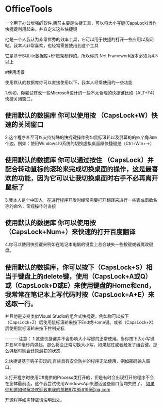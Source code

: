 # OfficeTools
一个用于办公增强的软件,目前主要是快捷工具，可以将大小写键(CapsLock)当作快捷键利用起来，并自定义这些快捷键

他是一个人我认为非常优秀的效率工具，它可以用于快捷的打开一些应用以及网站。我本人非常喜欢，也经常需要使用到这个工具

它是基于SQLite数据库+EF框架制作的。所以你的.Net Framework版本必须为4.5以上


#使用场景

使用默认的数据库你可以直接使用以下，我本人经常使用的一些功能



1.例如，你尝试修改一些Microsoft设计的一些不太合理的快捷键比如（ALT+F4）快捷关闭窗口。

  使用默认的数据库 你可以使用按 （CapsLock+W）快速的关闭窗口
  --------------------------------------------------------------------------------------------------------------------------------------------
  
  

2.这个程序甚至可以支持特殊的快捷键操作例如鼠标滚轮以及屏幕的的四个角和四个边，例如：使用Windows10系统的切换虚拟桌面原快捷键是（Ctrl+Win+→）

  使用默认的数据库 你可以通过按住 （CapsLock）并配合转动鼠标的滚轮来完成切换桌面的操作，这是最喜欢的功能，因为它可以让我切换桌面时右手不必再离开鼠标了
  --------------------------------------------------------------------------------------------------------------------------------------------
    
    
    
3.我本人是个中国人，在进行程序开发时经常需要打开翻译来进行一些表或函数名称的命名，常规操作时直接

使用默认的数据库 你可以使用按 （CapsLock+Num+）来快速的打开百度翻译
--------------------------------------------------------------------------------------------------------------------------------------------

4.你可以使用快捷键来例如在笔记本电脑的键盘上总会缺失一些按键或者魔改键盘。

使用默认的数据库，你可以按下（CapsLock+S）相当于键盘上的delete键，使用（CapsLock+A或Q）或（CapsLock+D或E）来使用键盘的Home和end，
我常常在笔记本上写代码时按（CapsLock+A+E）来选取一行。
---------------------------------------------------------------------------------------------------

并且他是支持类似Visual Studio的组合式快捷键。例如你可以按下（CapsLock+Z）后使用鼠标滚轮来按下End或Home键。或者（CapsLock+X）后使用鼠标滚轮来按下控制光标


-------注意：
1.这些快捷键并不会影响大小写键的正常使用。当你按下大小写键并在500毫秒内弹起，那么将会正常切换大小写，如果超过或者触发了组合键。那么弹起时则会还原最初的状态

2.快捷键基于钩子实现的,有些具有安全防护的程序无法使用，例如密码输入窗口。

3.打开程序时使用C#提供的Process类打开的，但是有时会出现打开的程序不会在窗体最前面，这个我尝试使用WindowsApi来激活这些窗口但均失败了。
如果你知道如何解决欢迎致电我的邮箱870856195@qq.com

开源程序如需转载请注明出处。
